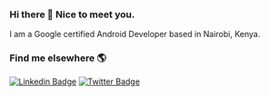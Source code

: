 ### Hi there 👋 Nice to meet you.

I am a Google certified Android Developer based in Nairobi, Kenya.

### Find me elsewhere 🌎

[![Linkedin Badge](https://img.shields.io/badge/-LinkedIn-blue?style=flat-square&logo=Linkedin&logoColor=white&link=https://www.linkedin.com/in/ronnie-otieno/)](https://www.linkedin.com/in/ronnie-otieno/)  [![Twitter Badge](https://img.shields.io/badge/-Twitter-1ca0f1?style=flat-square&labelColor=1ca0f1&logo=twitter&logoColor=white&link=https://twitter.com/_diogorodrigues)](https://twitter.com/ronnieonly)
